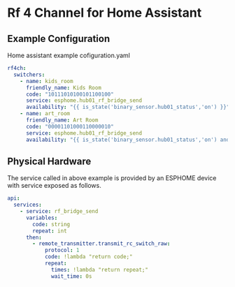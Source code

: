 # Rf 4 Channel for Home Assistant

## Example Configuration

Home assistant example cofiguration.yaml

```yaml
rf4ch:
  switchers:
    - name: kids_room
      friendly_name: Kids Room
      code: "10111010100101100100"
      service: esphome.hub01_rf_bridge_send
      availability: "{{ is_state('binary_sensor.hub01_status','on') }}"
    - name: art_room
      friendly_name: Art Room
      code: "00001101000110000010"
      service: esphome.hub01_rf_bridge_send
      availability: "{{ is_state('binary_sensor.hub01_status','on') and is_state('binary_sensor.node01_status','on')}}"
```

## Physical Hardware

The service called in above example is provided by an ESPHOME device with service exposed as follows.

```yaml
api:
  services:
    - service: rf_bridge_send
      variables:
        code: string
        repeat: int
      then:
        - remote_transmitter.transmit_rc_switch_raw:
            protocol: 1
            code: !lambda "return code;"
            repeat:
              times: !lambda "return repeat;"
              wait_time: 0s
```
